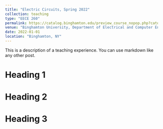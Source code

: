 ```yaml
---
title: "Electric Circuits, Spring 2022"
collection: teaching
type: "EECE 260"
permalink: https://catalog.binghamton.edu/preview_course_nopop.php?catoid=5&coid=34520
venue: "Binghamton University, Department of Electrical and Computer Engineering"
date: 2022-01-01
location: "Binghamton, NY"
---
```


This is a description of a teaching experience. You can use markdown like any other post.

Heading 1
======

Heading 2
======

Heading 3
======
